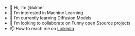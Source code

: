 - 👋 Hi, I’m @lulmer
- 👀 I’m interested in Machine Learning
- 🌱 I’m currently learning Diffusion Models
- 💞️ I’m looking to collaborate on Funny open Ssource projects
- 📫 How to reach me on [Linkedin](https://www.linkedin.com/in/louisulmer/)

<!---
lulmer/lulmer is a ✨ special ✨ repository because its `README.md` (this file) appears on your GitHub profile.
You can click the Preview link to take a look at your changes.
--->
